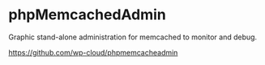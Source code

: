 phpMemcachedAdmin
=================

Graphic stand-alone administration for memcached to monitor and debug.

https://github.com/wp-cloud/phpmemcacheadmin
